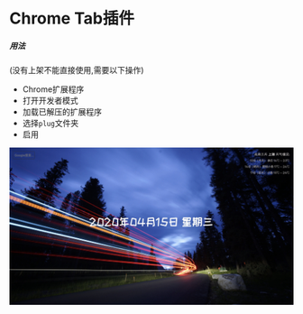 # Chrome Tab插件

##### 用法
(没有上架不能直接使用,需要以下操作)
- Chrome扩展程序
- 打开开发者模式
- 加载已解压的扩展程序
- 选择`plug`文件夹
- 启用

![avatar](/preview.png)